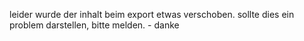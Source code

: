 leider wurde der inhalt beim export etwas verschoben. sollte dies ein problem darstellen, bitte melden. - danke 
